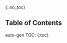<div id="toc" markdown="1">

{:.no_toc}

## Table of Contents

<!-- prettier-ignore -->
* auto-gen TOC:
{:toc}

</div>